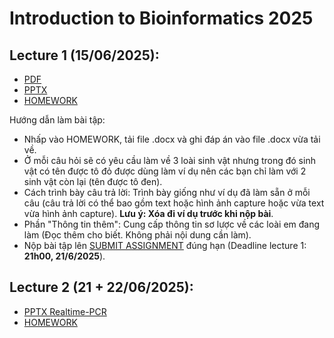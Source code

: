 # Introduction to Bioinformatics 2025

## Lecture 1 (15/06/2025):
- [PDF](https://github.com/luuloi/Introduction_to_Bioinformatics_2025/blob/main/lecture_1/BI_L1_Introduction_1%20slide.pdf)
- [PPTX](https://github.com/luuloi/Introduction_to_Bioinformatics_2025/blob/main/lecture_1/Lecture_overview_2025June15.pptx)
- [HOMEWORK](https://docs.google.com/document/d/14HNZgMkHIMdSq10fiRocndonEhib3gK0/edit#heading=h.xcckyre9e6m6)

Hướng dẫn làm bài tập:
  + Nhấp vào HOMEWORK, tải file .docx và ghi đáp án vào file .docx vừa tải về.
  + Ở mỗi câu hỏi sẽ có yêu cầu làm về 3 loài sinh vật nhưng trong đó sinh vật có tên được tô đỏ được dùng làm ví dụ nên các bạn chỉ làm với 2 sinh vật còn lại (tên được tô đen).
  + Cách trình bày câu trả lời: Trình bày giống như ví dụ đã làm sẵn ở mỗi câu (câu trả lời có thể bao gồm text hoặc hình ảnh capture hoặc vừa text vừa hình ảnh capture). **Lưu ý: Xóa đi ví dụ trước khi nộp bài**.
  + Phần "Thông tin thêm": Cung cấp thông tin sơ lược về các loài em đang làm (Đọc thêm cho biết. Không phải nội dung cần làm).
  + Nộp bài tập lên [SUBMIT ASSIGNMENT](https://forms.gle/kpfBX2ij8WqmWE5u5) đúng hạn (Deadline lecture 1: **21h00, 21/6/2025**).


## Lecture 2 (21 + 22/06/2025):
- [PPTX Realtime-PCR](https://docs.google.com/presentation/d/1exyJvhkm2p17A-Ty0UqgxJcS-oh7GKdK/edit?usp=sharing&ouid=105596794084129468442&rtpof=true&sd=true)
- [HOMEWORK](https://docs.google.com/document/d/1p1NWWtmpnFcEgLhrAGajqWLQ_xdBKYt4/edit?usp=sharing&ouid=105596794084129468442&rtpof=true&sd=true)
